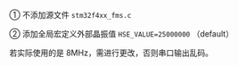 ① 不添加源文件 `stm32f4xx_fms.c`

② 添加全局宏定义外部晶振值 `HSE_VALUE=25000000` （default）

若实际使用的是 8MHz，需进行更改，否则串口输出乱码。

